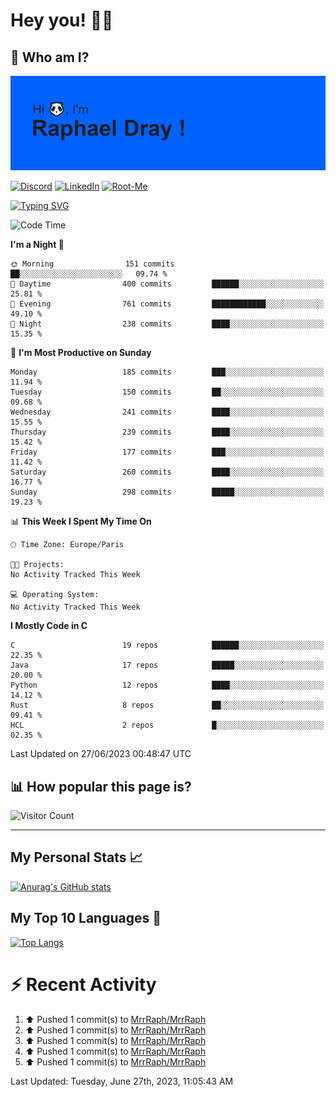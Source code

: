 # **Hey you! 👋🏼**

## **🔎 Who am I?**

<img src="https://github.com/MrrRaph/MrrRaph/blob/master/header.png?raw=true">

[![Discord](https://img.shields.io/badge/Discord-7289DA?style=for-the-badge&logo=discord&logoColor=white
)](https://discordapp.com/users/MrRaph#4214/)
[![LinkedIn](https://img.shields.io/badge/LinkedIn-0077B5?style=for-the-badge&logo=linkedin&logoColor=white)](https://www.linkedin.com/in/raphaeldray/)
[![Root-Me](https://img.shields.io/badge/dynamic/json?color=yellowgreen&label=Root-me%20Score&query=score&style=for-the-badge&url=https://raw.githubusercontent.com/MrrRaph/MrrRaph/master/root-me-stats.json&logoColor=white)](https://www.root-me.org/PandHacker)


[![Typing SVG](https://readme-typing-svg.herokuapp.com?font=glory&size=23&multiline=true&height=65&lines=CyberSecurity+Engineer+%F0%9F%92%BB;Freelance+Fullstack+Developer)](https://git.io/typing-svg)

<!--START_SECTION:waka-->
![Code Time](http://img.shields.io/badge/Code%20Time-0%20secs-blue)

**I'm a Night 🦉** 

```text
🌞 Morning                151 commits         ██░░░░░░░░░░░░░░░░░░░░░░░   09.74 % 
🌆 Daytime                400 commits         ██████░░░░░░░░░░░░░░░░░░░   25.81 % 
🌃 Evening                761 commits         ████████████░░░░░░░░░░░░░   49.10 % 
🌙 Night                  238 commits         ████░░░░░░░░░░░░░░░░░░░░░   15.35 % 
```
📅 **I'm Most Productive on Sunday** 

```text
Monday                   185 commits         ███░░░░░░░░░░░░░░░░░░░░░░   11.94 % 
Tuesday                  150 commits         ██░░░░░░░░░░░░░░░░░░░░░░░   09.68 % 
Wednesday                241 commits         ████░░░░░░░░░░░░░░░░░░░░░   15.55 % 
Thursday                 239 commits         ████░░░░░░░░░░░░░░░░░░░░░   15.42 % 
Friday                   177 commits         ███░░░░░░░░░░░░░░░░░░░░░░   11.42 % 
Saturday                 260 commits         ████░░░░░░░░░░░░░░░░░░░░░   16.77 % 
Sunday                   298 commits         █████░░░░░░░░░░░░░░░░░░░░   19.23 % 
```


📊 **This Week I Spent My Time On** 

```text
🕑︎ Time Zone: Europe/Paris

🐱‍💻 Projects: 
No Activity Tracked This Week

💻 Operating System: 
No Activity Tracked This Week
```

**I Mostly Code in C** 

```text
C                        19 repos            ██████░░░░░░░░░░░░░░░░░░░   22.35 % 
Java                     17 repos            █████░░░░░░░░░░░░░░░░░░░░   20.00 % 
Python                   12 repos            ████░░░░░░░░░░░░░░░░░░░░░   14.12 % 
Rust                     8 repos             ██░░░░░░░░░░░░░░░░░░░░░░░   09.41 % 
HCL                      2 repos             █░░░░░░░░░░░░░░░░░░░░░░░░   02.35 % 
```




 Last Updated on 27/06/2023 00:48:47 UTC
<!--END_SECTION:waka-->

## **📊 How popular this page is?**

![Visitor Count](https://profile-counter.glitch.me/MrrRaph/count.svg)

---

## **My Personal Stats 📈**

[![Anurag's GitHub stats](https://github-readme-stats.vercel.app/api?username=mrrraph&count_private=true&show_icons=true&title_color=fff&text_color=fff&bg_color=30,36d1dc,904e95)](https://github.com/anuraghazra/github-readme-stats)

## **My Top 10 Languages 📣**

[![Top Langs](https://github-readme-stats.vercel.app/api/top-langs/?username=mrrraph&langs_count=10&layout=compact&hide=html,css&hide_title=true)](https://github.com/anuraghazra/github-readme-stats)


# **⚡ Recent Activity**

<!--RECENT_ACTIVITY:start-->
1. ⬆️ Pushed 1 commit(s) to [MrrRaph/MrrRaph](https://github.com/MrrRaph/MrrRaph)<br>
2. ⬆️ Pushed 1 commit(s) to [MrrRaph/MrrRaph](https://github.com/MrrRaph/MrrRaph)<br>
3. ⬆️ Pushed 1 commit(s) to [MrrRaph/MrrRaph](https://github.com/MrrRaph/MrrRaph)<br>
4. ⬆️ Pushed 1 commit(s) to [MrrRaph/MrrRaph](https://github.com/MrrRaph/MrrRaph)<br>
5. ⬆️ Pushed 1 commit(s) to [MrrRaph/MrrRaph](https://github.com/MrrRaph/MrrRaph)<br>
<!--RECENT_ACTIVITY:end-->
<!--RECENT_ACTIVITY:last_update-->
Last Updated: Tuesday, June 27th, 2023, 11:05:43 AM
<!--RECENT_ACTIVITY:last_update_end-->

